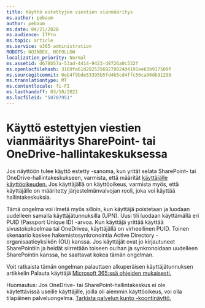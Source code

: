 ```yaml
---
title: Käyttö estettyjen viestien vianmääritys
ms.author: pebaum
author: pebaum
ms.date: 04/21/2020
ms.audience: ITPro
ms.topic: article
ms.service: o365-administration
ROBOTS: NOINDEX, NOFOLLOW
localization_priority: Normal
ms.assetid: d678b57a-53ad-4414-9423-d8726a0c532f
ms.openlocfilehash: 3189fa61d28253569278024d4191ee63b917509f
ms.sourcegitcommit: 0eb4f9bde53395b5fd4b5cd4ffc56ca96db91298
ms.translationtype: MT
ms.contentlocale: fi-FI
ms.lasthandoff: 03/10/2021
ms.locfileid: "50707951"
---
```

# <a name="troubleshoot-access-denied-messages-in-sharepointonedrive-admin-center"></a>Käyttö estettyjen viestien vianmääritys SharePoint- tai OneDrive-hallintakeskuksessa

Jos näyttöön tulee käyttö estetty -sanoma, kun yrität selata SharePoint- tai OneDrive-hallintakeskukseen, varmista, että määrität [käyttäjälle käyttöoikeuden.](https://docs.microsoft.com/microsoft-365/admin/add-users/add-users) Jos käyttäjällä on käyttöoikeus, varmista myös, [](https://docs.microsoft.com/microsoft-365/admin/add-users/about-admin-roles) että käyttäjälle on määritetty järjestelmänvalvojan rooli, joka voi käyttää hallintakeskuksia.

Tämä ongelma voi ilmetä myös silloin, kun käyttäjä poistetaan ja luodaan uudelleen samalla käyttäjätunnuksilla (UPN). Uusi tili luodaan käyttämällä eri PUID (Passport Unique ID) -arvoa. Kun käyttäjä yrittää käyttää sivustokokoelmaa tai OneDrivea, käyttäjällä on virheellinen PUID. Toinen skenaario koskee hakemistosynkronointia Active Directory -organisaatioyksikön (OU) kanssa. Jos käyttäjät ovat jo kirjautuneet SharePointiin ja heidät siirretään toiseen ou:han ja synkronoidaan uudelleen SharePointin kanssa, he saattavat kokea tämän ongelman.

Voit ratkaista tämän ongelman palauttaen alkuperäisen käyttäjätunnuksen artikkelin Palauta käyttäjä [Microsoft 365:ssä ohjeiden mukaisesti.](https://docs.microsoft.com/microsoft-365/admin/add-users/restore-user)

Huomautus: Jos OneDrive- tai SharePoint-hallintakeskus ei ole käytettävissä useille käyttäjille, joilla oli aiemmin käyttöoikeus, voi olla tilapäinen palveluongelma.  [Tarkista palvelun kunto -koontinäyttö.](https://portal.office.com/adminportal/home#/servicehealth)


